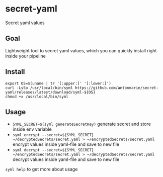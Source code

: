 # secret-yaml
Secret yaml values

## Goal

Lightweight tool to secret yaml values, 
which you can quickly install right inside your pipeline

## Install

```
export OS=$(uname | tr '[:upper:]' '[:lower:]')
curl -LsSo /usr/local/bin/syml https://github.com/antonmarin/secret-yaml/releases/latest/download/syml-${OS}
chmod +x /usr/local/bin/syml
```

## Usage

- `SYML_SECRET=$(syml generateSecretKey)` 
generate secret and store inside env variable
- `syml encrypt --secret=${SYML_SECRET} 
~/decryptedSecrets/secret.yaml > ~/encryptedSecrets/secret.yaml`
encrypt values inside yaml-file and save to new file
- `syml decrypt --secret=${SYML_SECRET} 
~/encryptedSecrets/secret.yaml > ~/decryptedSecrets/secret.yaml`
decrypt values inside yaml-file and save to new file

`syml help` to get more about usage
